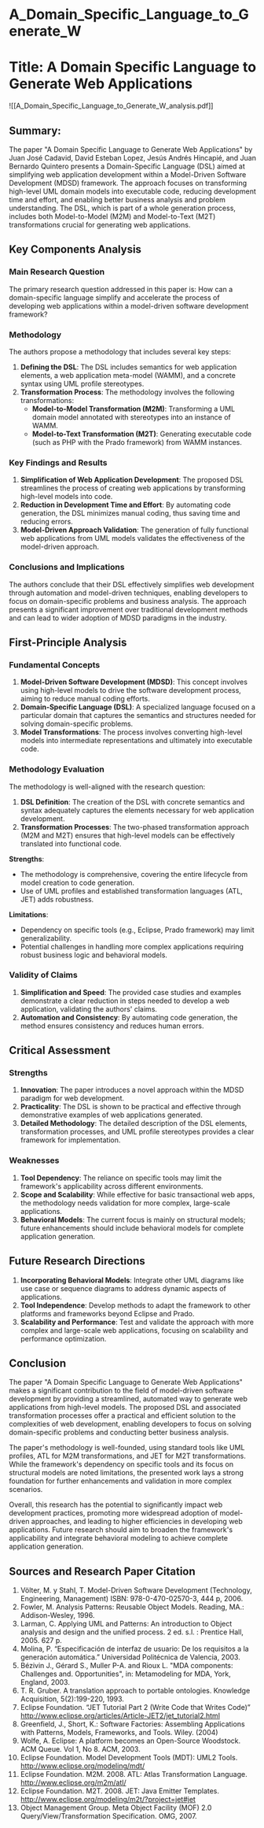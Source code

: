 # A_Domain_Specific_Language_to_Generate_W

# Title: A Domain Specific Language to Generate Web Applications
![[A_Domain_Specific_Language_to_Generate_W_analysis.pdf]]

## Summary:
The paper "A Domain Specific Language to Generate Web Applications" by Juan José Cadavid, David Esteban Lopez, Jesús Andrés Hincapié, and Juan Bernardo Quintero presents a Domain-Specific Language (DSL) aimed at simplifying web application development within a Model-Driven Software Development (MDSD) framework. The approach focuses on transforming high-level UML domain models into executable code, reducing development time and effort, and enabling better business analysis and problem understanding. The DSL, which is part of a whole generation process, includes both Model-to-Model (M2M) and Model-to-Text (M2T) transformations crucial for generating web applications.

## Key Components Analysis

### Main Research Question

The primary research question addressed in this paper is: How can a domain-specific language simplify and accelerate the process of developing web applications within a model-driven software development framework?

### Methodology

The authors propose a methodology that includes several key steps:
1. **Defining the DSL**: The DSL includes semantics for web application elements, a web application meta-model (WAMM), and a concrete syntax using UML profile stereotypes.
2. **Transformation Process**: The methodology involves the following transformations:
   - **Model-to-Model Transformation (M2M)**: Transforming a UML domain model annotated with stereotypes into an instance of WAMM.
   - **Model-to-Text Transformation (M2T)**: Generating executable code (such as PHP with the Prado framework) from WAMM instances.

### Key Findings and Results

1. **Simplification of Web Application Development**: The proposed DSL streamlines the process of creating web applications by transforming high-level models into code.
2. **Reduction in Development Time and Effort**: By automating code generation, the DSL minimizes manual coding, thus saving time and reducing errors.
3. **Model-Driven Approach Validation**: The generation of fully functional web applications from UML models validates the effectiveness of the model-driven approach.

### Conclusions and Implications

The authors conclude that their DSL effectively simplifies web development through automation and model-driven techniques, enabling developers to focus on domain-specific problems and business analysis. The approach presents a significant improvement over traditional development methods and can lead to wider adoption of MDSD paradigms in the industry.

## First-Principle Analysis

### Fundamental Concepts

1. **Model-Driven Software Development (MDSD)**: This concept involves using high-level models to drive the software development process, aiming to reduce manual coding efforts.
2. **Domain-Specific Language (DSL)**: A specialized language focused on a particular domain that captures the semantics and structures needed for solving domain-specific problems.
3. **Model Transformations**: The process involves converting high-level models into intermediate representations and ultimately into executable code.

### Methodology Evaluation

The methodology is well-aligned with the research question:

1. **DSL Definition**: The creation of the DSL with concrete semantics and syntax adequately captures the elements necessary for web application development.
2. **Transformation Processes**: The two-phased transformation approach (M2M and M2T) ensures that high-level models can be effectively translated into functional code.

**Strengths**:
- The methodology is comprehensive, covering the entire lifecycle from model creation to code generation.
- Use of UML profiles and established transformation languages (ATL, JET) adds robustness.

**Limitations**:
- Dependency on specific tools (e.g., Eclipse, Prado framework) may limit generalizability.
- Potential challenges in handling more complex applications requiring robust business logic and behavioral models.

### Validity of Claims

1. **Simplification and Speed**: The provided case studies and examples demonstrate a clear reduction in steps needed to develop a web application, validating the authors' claims.
2. **Automation and Consistency**: By automating code generation, the method ensures consistency and reduces human errors.

## Critical Assessment

### Strengths

1. **Innovation**: The paper introduces a novel approach within the MDSD paradigm for web development.
2. **Practicality**: The DSL is shown to be practical and effective through demonstrative examples of web applications generated.
3. **Detailed Methodology**: The detailed description of the DSL elements, transformation processes, and UML profile stereotypes provides a clear framework for implementation.

### Weaknesses

1. **Tool Dependency**: The reliance on specific tools may limit the framework's applicability across different environments.
2. **Scope and Scalability**: While effective for basic transactional web apps, the methodology needs validation for more complex, large-scale applications.
3. **Behavioral Models**: The current focus is mainly on structural models; future enhancements should include behavioral models for complete application generation.

## Future Research Directions

1. **Incorporating Behavioral Models**: Integrate other UML diagrams like use case or sequence diagrams to address dynamic aspects of applications.
2. **Tool Independence**: Develop methods to adapt the framework to other platforms and frameworks beyond Eclipse and Prado.
3. **Scalability and Performance**: Test and validate the approach with more complex and large-scale web applications, focusing on scalability and performance optimization.

## Conclusion

The paper "A Domain Specific Language to Generate Web Applications" makes a significant contribution to the field of model-driven software development by providing a streamlined, automated way to generate web applications from high-level models. The proposed DSL and associated transformation processes offer a practical and efficient solution to the complexities of web development, enabling developers to focus on solving domain-specific problems and conducting better business analysis.

The paper's methodology is well-founded, using standard tools like UML profiles, ATL for M2M transformations, and JET for M2T transformations. While the framework's dependency on specific tools and its focus on structural models are noted limitations, the presented work lays a strong foundation for further enhancements and validation in more complex scenarios.

Overall, this research has the potential to significantly impact web development practices, promoting more widespread adoption of model-driven approaches, and leading to higher efficiencies in developing web applications. Future research should aim to broaden the framework's applicability and integrate behavioral modeling to achieve complete application generation.

## Sources and Research Paper Citation
1. Völter, M. y Stahl, T. Model-Driven Software Development (Technology, Engineering, Management) ISBN: 978-0-470-02570-3, 444 p, 2006.
2. Fowler, M. Analysis Patterns: Reusable Object Models. Reading, MA.: Addison-Wesley, 1996.
3. Larman, C. Applying UML and Patterns: An introduction to Object analysis and design and the unified process. 2 ed. s.l. : Prentice Hall, 2005. 627 p.
4. Molina, P. “Especificación de interfaz de usuario: De los requisitos a la generación automática.” Universidad Politécnica de Valencia, 2003.
5. Bézivin J., Gérard S., Muller P-A. and Rioux L. "MDA components: Challenges and. Opportunities", in: Metamodeling for MDA, York, England, 2003.
6. T. R. Gruber. A translation approach to portable ontologies. Knowledge Acquisition, 5(2):199-220, 1993.
7. Eclipse Foundation. “JET Tutorial Part 2 (Write Code that Writes Code)” http://www.eclipse.org/articles/Article-JET2/jet_tutorial2.html
8. Greenfield, J., Short, K.: Software Factories: Assembling Applications with Patterns, Models, Frameworks, and Tools. Wiley. (2004)
9. Wolfe, A. Eclipse: A platform becomes an Open-Source Woodstock. ACM Queue. Vol 1, No 8. ACM, 2003.
10. Eclipse Foundation. Model Development Tools (MDT): UML2 Tools. http://www.eclipse.org/modeling/mdt/
11. Eclipse Foundation. M2M. 2008. ATL: Atlas Transformation Language. http://www.eclipse.org/m2m/atl/
12. Eclipse Foundation. M2T. 2008. JET: Java Emitter Templates. http://www.eclipse.org/modeling/m2t/?project=jet#jet
13. Object Management Group. Meta Object Facility (MOF) 2.0 Query/View/Transformation Specification. OMG, 2007.
